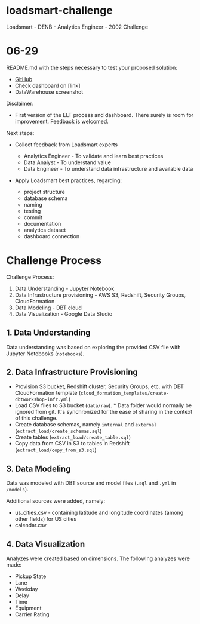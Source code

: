 # loadsmart-challenge
Loadsmart - DENB - Analytics Engineer - 2002 Challenge



# 06-29

README.md with the steps necessary to test your proposed solution:
- [GitHub](https://github.com/loureiro85/loadsmart-challenge)
- Check dashboard on [link]
- DataWarehouse screenshot

Disclaimer:
- First version of the ELT process and dashboard. There surely is room for improvement. Feedback is welcomed.

Next steps:
- Collect feedback from Loadsmart experts
  - Analytics Engineer - To validate and learn best practices
  - Data Analyst - To understand value
  - Data Engineer - To understand data infrastructure and available data

- Apply Loadsmart best practices, regarding:
  - project structure
  - database schema
  - naming
  - testing
  - commit
  - documentation
  - analytics dataset
  - dashboard connection

# Challenge Process
Challenge Process:
1. Data Understanding - Jupyter Notebook
2. Data Infrastructure provisioning - AWS S3, Redshift, Security Groups, CloudFormation
3. Data Modeling - DBT cloud
4. Data Visualization - Google Data Studio

## 1. Data Understanding
Data understanding was based on exploring the provided CSV file with Jupyter Notebooks (`notebooks`).

## 2. Data Infrastructure Provisioning

- Provision S3 bucket, Redshift cluster, Security Groups, etc. with DBT CloudFormation template (`cloud_formation_templates/create-dbtworkshop-infr.yml`)
- Load CSV files to S3 bucket (`data/raw`). * Data folder would normally be ignored from git. It`s synchronized for the ease of sharing in the context of this challenge.
- Create database schemas, namely `internal` and `external` (`extract_load/create_schemas.sql`)
- Create tables (`extract_load/create_table.sql`)
- Copy data from CSV in S3 to tables in Redshift (`extract_load/copy_from_s3.sql`)

## 3. Data Modeling
Data was modeled with DBT source and model files (`.sql` and `.yml` in `/models`).

Additional sources were added, namely:
- us_cities.csv - containing latitude and longitude coordinates (among other fields) for US cities
- calendar.csv

## 4. Data Visualization
Analyzes were created based on dimensions.
The following analyzes were made:
- Pickup State
- Lane
- Weekday
- Delay
- Time
- Equipment
- Carrier Rating